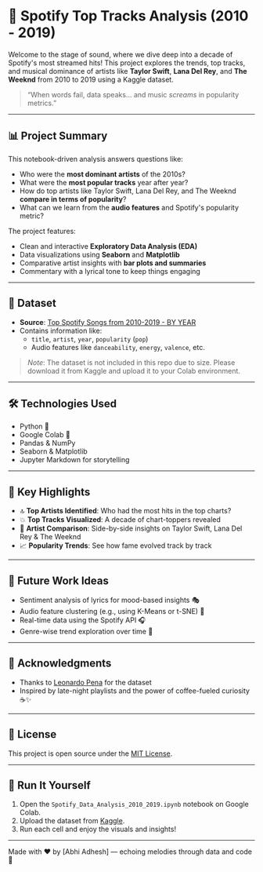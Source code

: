 # 🎵 Spotify Top Tracks Analysis (2010 - 2019)

Welcome to the stage of sound, where we dive deep into a decade of Spotify's most streamed hits! This project explores the trends, top tracks, and musical dominance of artists like **Taylor Swift**, **Lana Del Rey**, and **The Weeknd** from 2010 to 2019 using a Kaggle dataset.

> “When words fail, data speaks... and music *screams* in popularity metrics.”

---

## 📊 Project Summary

This notebook-driven analysis answers questions like:
- Who were the **most dominant artists** of the 2010s?
- What were the **most popular tracks** year after year?
- How do top artists like Taylor Swift, Lana Del Rey, and The Weeknd **compare in terms of popularity**?
- What can we learn from the **audio features** and Spotify's popularity metric?

The project features:
- Clean and interactive **Exploratory Data Analysis (EDA)**
- Data visualizations using **Seaborn** and **Matplotlib**
- Comparative artist insights with **bar plots and summaries**
- Commentary with a lyrical tone to keep things engaging

---

## 📁 Dataset

- **Source**: [Top Spotify Songs from 2010-2019 - BY YEAR](https://www.kaggle.com/datasets/leonardopena/top-spotify-songs-from-20102019-by-year)
- Contains information like:
  - `title`, `artist`, `year`, `popularity` (`pop`)
  - Audio features like `danceability`, `energy`, `valence`, etc.

> *Note*: The dataset is not included in this repo due to size. Please download it from Kaggle and upload it to your Colab environment.

---

## 🛠 Technologies Used

- Python 🐍
- Google Colab 📓
- Pandas & NumPy
- Seaborn & Matplotlib
- Jupyter Markdown for storytelling

---

## 📌 Key Highlights

- 🔝 **Top Artists Identified**: Who had the most hits in the top charts?
- 💥 **Top Tracks Visualized**: A decade of chart-toppers revealed
- 🧠 **Artist Comparison**: Side-by-side insights on Taylor Swift, Lana Del Rey & The Weeknd
- 📈 **Popularity Trends**: See how fame evolved track by track

---

## 🧠 Future Work Ideas

- Sentiment analysis of lyrics for mood-based insights 🎭
- Audio feature clustering (e.g., using K-Means or t-SNE) 📡
- Real-time data using the Spotify API 🎧
- Genre-wise trend exploration over time 🎹

---

## 🤝 Acknowledgments

- Thanks to [Leonardo Pena](https://www.kaggle.com/leonardopena) for the dataset
- Inspired by late-night playlists and the power of coffee-fueled curiosity ☕✨

---

## 📜 License

This project is open source under the [MIT License](LICENSE).

---

## 🚀 Run It Yourself

1. Open the `Spotify_Data_Analysis_2010_2019.ipynb` notebook on Google Colab.
2. Upload the dataset from [Kaggle](https://www.kaggle.com/datasets/leonardopena/top-spotify-songs-from-20102019-by-year).
3. Run each cell and enjoy the visuals and insights!

---

Made with ❤️ by [Abhi Adhesh] — echoing melodies through data and code 🎼
